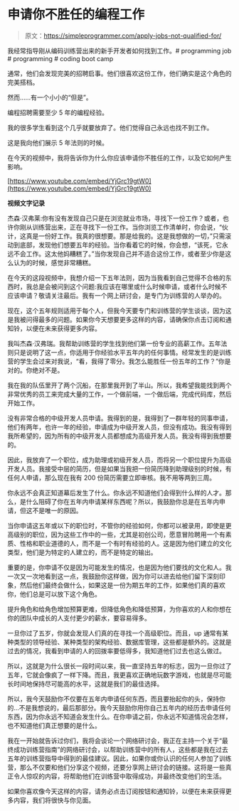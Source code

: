 # 申请你不胜任的编程工作

> 原文：<https://simpleprogrammer.com/apply-jobs-not-qualified-for/>

我经常指导刚从编码训练营出来的新手开发者如何找到工作。# programming job # programming # coding boot camp

通常，他们会发现完美的招聘启事。他们很喜欢这份工作，他们确实是这个角色的完美搭档。

然而……有一个小小的“但是”。

编程招聘需要至少 5 年的编程经验。

我的很多学生看到这个几乎就要放弃了。他们觉得自己永远也找不到工作。

这是我向他们展示 5 年法则的时候。

在今天的视频中，我将告诉你为什么你应该申请你不胜任的工作，以及它如何产生影响。

[https://www.youtube.com/embed/YjGrc19gtW0](https://www.youtube.com/embed/YjGrc19gtW0)

**视频文字记录**

杰森·汉弗莱:你有没有发现自己只是在浏览就业市场，寻找下一份工作？或者，也许你刚从训练营出来，正在寻找下一份工作。当你浏览工作清单时，你会说，“伙计，这真是一份好工作。我真的很想要。那是给我的。这是我想做的一切，”只需滚动到底部，发现他们想要五年的经验。当你看着它的时候，你会想，“该死，它永远不会工作。这太他妈糟糕了。”当你发现自己并不适合这份工作，或者至少你是这么认为的时候，感觉非常糟糕。

在今天的这段视频中，我想介绍一下五年法则，因为当我看到自己觉得不合格的东西时，我总是会被问到这个问题:我应该在哪里或什么时候申请，或者什么时候不应该申请？敬请关注最后。我有一个网上研讨会，是专门为训练营的人举办的。

现在，这个五年规则适用于每个人，但我今天要专门和训练营的学生谈谈，因为这是我被问得最多的问题。如果你今天想要更多这样的内容，请确保你点击订阅和通知铃，以便在未来获得更多内容。

我叫杰森·汉弗瑞。我帮助训练营的学生找到他们第一份专业的高薪工作。五年法则只是说明了这一点，你适用于你经验水平五年内的任何事情。经常发生的是训练营的学生会过来对我说，“看，我得了零分。我怎么能胜任一份五年的工作？”你是对的。你绝对不是。

我在我的队伍里开了两个沉船，在那里我开到了半山。所以，我希望我能找到两个非常优秀的员工来完成大量的工作，一个做前端，一个做后端，完成代码库，然后开始工作。

没有非常合格的中级开发人员申请。我得到的是，我得到了一群年轻的同事申请，他们有两年，也许一年的经验，申请成为中级开发人员，但没有成功。我没有得到我所希望的，因为所有的中级开发人员都想成为高级开发人员。我没有得到我想要的。

因此，我放弃了一个职位，成为助理或初级开发人员，而将另一个职位提升为高级开发人员。我接受中层的简历，但是如果当我把一份简历降到助理级别的时候，有任何人申请，那么现在我有 200 份简历需要立即审核。我不用等两到三周。

你永远不会真正知道幕后发生了什么。你永远不知道他们会得到什么样的人才。那么，是什么阻碍了你在五年内申请某样东西呢？所以，我鼓励你总是在五年内申请，但这不是唯一的原因。

当你申请这五年或以下的职位时，不管你的经验如何，你都可以被录用，即使是更高级别的职位，因为这些工作中的一些，尤其是初创公司，愿意冒险聘用一个有素质、性格和职业道德的人，而不是一个有时有经验的人。这是因为他们建立的文化类型，他们是为特定的人建立的，而不是特定的输出。

重要的是，你申请不仅是因为可能发生的情况，也是因为他们要找的文化和人。我一次又一次地看到这一点，我鼓励你这样做，因为你可以进去给他们留下深刻印象，然后他们最终会做什么，如果这是一份为期五年的工作，如果他们真的喜欢你，他们总是可以放下这个角色。

提升角色和给角色增加预算更难，但降低角色和降低预算，为你喜欢的人和你想在你的团队中成长的人支付更少的薪水，要容易得多。

一旦你过了五岁，你就会发现人们真的在寻找一个高级职位。而且，up 通常有某种类型的领导经验、某种类型的架构经验、数据库管理，这些都是额外的。这就是过去的情况，我看到申请的人的回拨率要低得多，我知道他们过去也这么做过。

所以，这就是为什么很长一段时间以来，我一直坚持五年的标志，因为一旦你过了五年，它就会像疯了一样下降。而且，我更喜欢正确地玩数字游戏，也就是尽可能长时间地保持尽可能高的水平，这就是我们的最佳选择。

所以，我今天鼓励你不仅要在五年内申请任何东西，而且要抬起你的头，保持你的…不是我想说的，最后那部分。我今天鼓励你用你自己五年内的经历去申请任何东西，因为你永远不知道会发生什么。在你申请之前，你永远不知道情况会怎样，也不知道他们真正想要的是什么。

我在一开始就告诉过你们，我将会谈论一个网络研讨会，我正在主持一个关于“最终成功训练营指南”的网络研讨会，以帮助训练营中的所有人，这些都是我在过去五年的训练营指导中得到的最佳建议。因此，如果你或你认识的任何人参加了训练营，那么不仅要和他们分享这个视频，还要分享网上研讨会的链接。这将是一些真正令人惊叹的内容，将帮助他们在训练营中取得成功，并最终改变他们的生活。

如果你喜欢像今天这样的内容，请务必点击订阅按钮和通知铃，以便在未来获得更多内容，我们将很快与你见面。